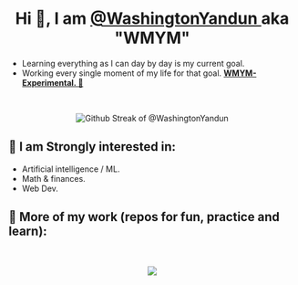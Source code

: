 <h1 align="center" > Hi 👋, I am <a href="https://github.com/WashingtonYandun"> @WashingtonYandun </a> aka "WMYM" </h1>
    
<p>
    <ul>
        <li> Learning everything as I can day by day is my current goal. </li>
        <li> Working every single moment of my life for that goal. <b><a href="https://github.com/WMYM-Experimental"> WMYM-Experimental. 🌱 </a></b></li>
    </ul>
</p>

<br>
<p align="center">
  <img alt="Github Streak of @WashingtonYandun" src="http://github-readme-streak-stats.herokuapp.com?user=WashingtonYandun&theme=react&hide_border=true&date_format=M%20j%5B%2C%20Y%5D&stroke=5AA5E7&fire=5AA5E7&currStreakNum=5AA5E7&border=5AA5E7&sideNums=5AA5E7&sideLabels=5AA5E7&ring=5AA5E7&currStreakLabel=5AA5E7"/>
</p>
    
<h2> 👀 I am Strongly interested in: </h2>
<p>
    <ul>
        <li> Artificial intelligence / ML. </li>
        <li> Math & finances. </li>
        <li> Web Dev. </li>
    </ul>
</p>

<h2> 🌱 More of my work (repos for fun, practice and learn): </h2>
<br>
<p align="center" >
    <a align="center" href="https://github.com/WMYM-Experimental"><image src="https://readme-typing-svg.herokuapp.com?font=Roboto&size=20&color=5AA5E7&center=true&width=410&height=45&lines=WMYM+-+Experimental."></a>
</p>
